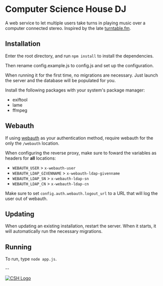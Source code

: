 Computer Science House DJ
==

A web service to let multiple users take turns in playing music over a computer
connected stereo. Inspired by the late [turntable.fm](http://turntable.fm).

Installation
--
Enter the root directory, and run `npm install` to install the dependencies.

Then rename config.example.js to config.js and set up the configuration.

When running it for the first time, no migrations are necessary. Just launch
the server and the database will be populated for you.

Install the following packages with your system's package manager:
- exiftool
- lame
- ffmpeg

Webauth
--
If using [webauth](http://webauth.stanford.edu) as your authentication method,
require webauth for the only the `/webauth` location.

When configuring the reverse proxy, make sure to foward the
variables as headers for **all** locations:
- `WEBAUTH_USER` > `x-webauth-user`
- `WEBAUTH_LDAP_GIVENNAME` > `x-webauth-ldap-givenname`
- `WEBAUTH_LDAP_SN` > `x-webauth-ldap-sn`
- `WEBAUTH_LDAP_CN` > `x-webauth-ldap-cn`

Make sure to set `config.auth.webauth.logout_url` to a URL that will log the
user out of webauth.

Updating
--
When updating an existing installation, restart the server. When it starts,
it will automatically run the necessary migrations.

Running
--
To run, type `node app.js`.

--

[![CSH Logo](http://csh.rit.edu/images/logo.png)](http://csh.rit.edu)


